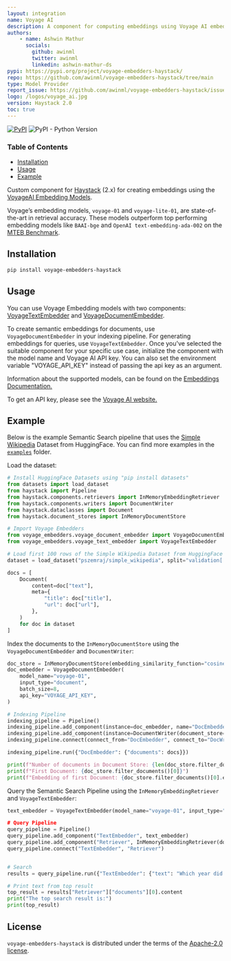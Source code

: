 ```yaml
---
layout: integration
name: Voyage AI
description: A component for computing embeddings using Voyage AI embedding models - built for Haystack 2.0.
authors:
    - name: Ashwin Mathur
      socials:
        github: awinml
        twitter: awinml
        linkedin: ashwin-mathur-ds
pypi: https://pypi.org/project/voyage-embedders-haystack/
repo: https://github.com/awinml/voyage-embedders-haystack/tree/main
type: Model Provider
report_issue: https://github.com/awinml/voyage-embedders-haystack/issues
logo: /logos/voyage_ai.jpg
version: Haystack 2.0
toc: true
---
```


[![PyPI](https://img.shields.io/pypi/v/voyage-embedders-haystack)](https://pypi.org/project/voyage-embedders-haystack/) 
![PyPI - Python Version](https://img.shields.io/pypi/pyversions/voyage-embedders-haystack?logo=python&logoColor=gold) 
### **Table of Contents**

- [Installation](#installation)
- [Usage](#usage)
- [Example](#example)

Custom component for [Haystack](https://github.com/deepset-ai/haystack) (2.x) for creating embeddings using the [VoyageAI Embedding Models](https://voyageai.com/).

Voyage’s embedding models, `voyage-01` and `voyage-lite-01`, are state-of-the-art in retrieval accuracy. These models outperform top performing embedding models like `BAAI-bge` and `OpenAI text-embedding-ada-002` on the [MTEB Benchmark](https://github.com/embeddings-benchmark/mteb).


## Installation

```bash
pip install voyage-embedders-haystack
```

## Usage

You can use Voyage Embedding models with two components: [VoyageTextEmbedder](https://github.com/awinml/voyage-embedders-haystack/blob/main/src/voyage_embedders/voyage_text_embedder.py) and [VoyageDocumentEmbedder](https://github.com/awinml/voyage-embedders-haystack/blob/main/src/voyage_embedders/voyage_document_embedder.py).

To create semantic embeddings for documents, use `VoyageDocumentEmbedder` in your indexing pipeline. For generating embeddings for queries, use `VoyageTextEmbedder`. Once you've selected the suitable component for your specific use case, initialize the component with the model name and Voyage AI API key. You can also
set the environment variable "VOYAGE_API_KEY" instead of passing the api key as an argument.

Information about the supported models, can be found on the [Embeddings Documentation.](https://docs.voyageai.com/embeddings/)

To get an API key, please see the [Voyage AI website.](https://www.voyageai.com/)


## Example

Below is the example Semantic Search pipeline that uses the [Simple Wikipedia](https://huggingface.co/datasets/pszemraj/simple_wikipedia) Dataset from HuggingFace. You can find more examples in the [`examples`](https://github.com/awinml/voyage-embedders-haystack/tree/main/examples) folder.  

Load the dataset:

```python
# Install HuggingFace Datasets using "pip install datasets"
from datasets import load_dataset
from haystack import Pipeline
from haystack.components.retrievers import InMemoryEmbeddingRetriever
from haystack.components.writers import DocumentWriter
from haystack.dataclasses import Document
from haystack.document_stores import InMemoryDocumentStore

# Import Voyage Embedders
from voyage_embedders.voyage_document_embedder import VoyageDocumentEmbedder
from voyage_embedders.voyage_text_embedder import VoyageTextEmbedder

# Load first 100 rows of the Simple Wikipedia Dataset from HuggingFace
dataset = load_dataset("pszemraj/simple_wikipedia", split="validation[:100]")

docs = [
    Document(
        content=doc["text"],
        meta={
            "title": doc["title"],
            "url": doc["url"],
        },
    )
    for doc in dataset
]
```

Index the documents to the `InMemoryDocumentStore` using the `VoyageDocumentEmbedder` and `DocumentWriter`:

```python
doc_store = InMemoryDocumentStore(embedding_similarity_function="cosine")
doc_embedder = VoyageDocumentEmbedder(
    model_name="voyage-01",
    input_type="document",
    batch_size=8,
    api_key="VOYAGE_API_KEY",
)

# Indexing Pipeline
indexing_pipeline = Pipeline()
indexing_pipeline.add_component(instance=doc_embedder, name="DocEmbedder")
indexing_pipeline.add_component(instance=DocumentWriter(document_store=doc_store), name="DocWriter")
indexing_pipeline.connect(connect_from="DocEmbedder", connect_to="DocWriter")

indexing_pipeline.run({"DocEmbedder": {"documents": docs}})

print(f"Number of documents in Document Store: {len(doc_store.filter_documents())}")
print(f"First Document: {doc_store.filter_documents()[0]}")
print(f"Embedding of first Document: {doc_store.filter_documents()[0].embedding}")
```

Query the Semantic Search Pipeline using the `InMemoryEmbeddingRetriever` and `VoyageTextEmbedder`:
```python
text_embedder = VoyageTextEmbedder(model_name="voyage-01", input_type="query", api_key="VOYAGE_API_KEY)

# Query Pipeline
query_pipeline = Pipeline()
query_pipeline.add_component("TextEmbedder", text_embedder)
query_pipeline.add_component("Retriever", InMemoryEmbeddingRetriever(document_store=doc_store))
query_pipeline.connect("TextEmbedder", "Retriever")


# Search
results = query_pipeline.run({"TextEmbedder": {"text": "Which year did the Joker movie release?"}})

# Print text from top result
top_result = results["Retriever"]["documents"][0].content
print("The top search result is:")
print(top_result)
```

## License

`voyage-embedders-haystack` is distributed under the terms of the [Apache-2.0 license](https://github.com/awinml/voyage-embedders-haystack/blob/main/LICENSE).
